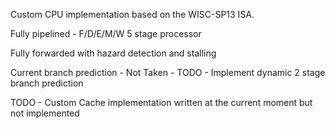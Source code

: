 Custom CPU implementation based on the WISC-SP13 ISA.

Fully pipelined - F/D/E/M/W 5 stage processor

Fully forwarded with hazard detection and stalling

Current branch prediction - Not Taken - TODO - Implement dynamic 2 stage branch prediction
  
TODO - Custom Cache implementation written at the current moment but not implemented
